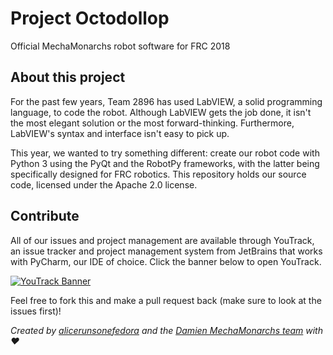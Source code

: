 # Project Octodollop
Official MechaMonarchs robot software for FRC 2018

## About this project
For the past few years, Team 2896 has used LabVIEW, a solid programming language, to code the robot. Although LabVIEW gets the job done, it isn't the most elegant solution or the most forward-thinking. Furthermore, LabVIEW's syntax and interface isn't easy to pick up.

This year, we wanted to try something different: create our robot code with Python 3 using the PyQt and the RobotPy frameworks, with the latter being specifically designed for FRC robotics. This repository holds our source code, licensed under the Apache 2.0 license.

## Contribute
All of our issues and project management are available through YouTrack, an issue tracker and project management system from JetBrains that works with PyCharm, our IDE of choice. Click the banner below to open YouTrack.

[![YouTrack Banner](https://d3nmt5vlzunoa1.cloudfront.net/youtrack/files/2015/12/YouTrack_800x320_Twitter_card-.png)](https://marquiskurt.myjetbrains.com/youtrack/issues?q=project:%20Octodollop)

Feel free to fork this and make a pull request back (make sure to look at the issues first)!

_Created by [alicerunsonefedora](http://www.github.com/alicerunsonfedora) and the [Damien MechaMonarchs team](http://www.github.com/dmsmechamonarchs2896) with ❤️_